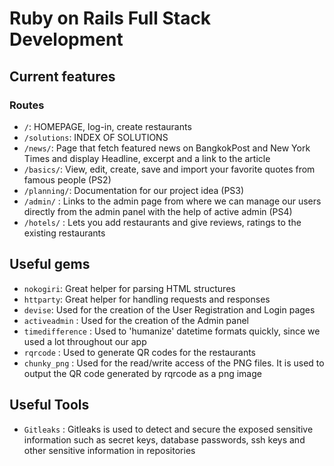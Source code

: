 # Ruby on Rails Full Stack Development

## Current features

### Routes

* `/`: HOMEPAGE, log-in, create restaurants
* `/solutions`: INDEX OF SOLUTIONS
* `/news/`: Page that fetch featured news on BangkokPost and New York Times and display Headline, excerpt and a link to the article
* `/basics/`: View, edit, create, save and import your favorite quotes from famous people (PS2)
* `/planning/`: Documentation for our project idea (PS3)
* `/admin/` : Links to the admin page from where we can manage our users directly from the admin panel with the help of active admin (PS4)
* `/hotels/` : Lets you add restaurants and give reviews, ratings to the existing restaurants 

## Useful gems

* `nokogiri`: Great helper for parsing HTML structures
* `httparty`: Great helper for handling requests and responses
* `devise`: Used for the creation of the User Registration and Login pages
* `activeadmin` : Used for the creation of the Admin panel
* `timedifference` : Used to 'humanize' datetime formats quickly, since we used a lot throughout our app
* `rqrcode` : Used to generate QR codes for the restaurants
* `chunky_png` : Used for the read/write access of the PNG files. It is used to output the QR code generated by rqrcode as a png image 


## Useful Tools

* `Gitleaks` : Gitleaks is used to detect and secure the exposed sensitive information such as secret keys, database passwords, ssh keys and other sensitive information in repositories

